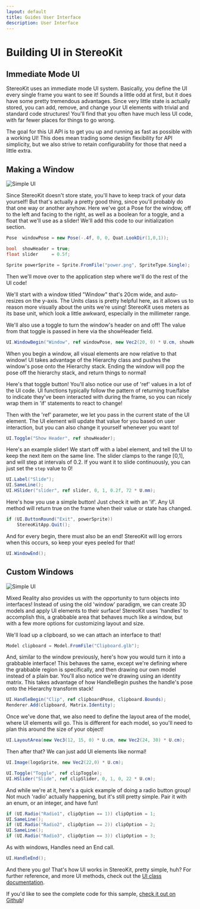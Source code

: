 ```yaml
---
layout: default
title: Guides User Interface
description: User Interface
---
```


# Building UI in StereoKit

## Immediate Mode UI

StereoKit uses an immediate mode UI system. Basically, you define the UI
every single frame you want to see it! Sounds a little odd at first, but
it does have some pretty tremendous advantages. Since very little state is
actually stored, you can add, remove, and change your UI elements with trivial
and standard code structures! You'll find that you often have much less UI
code, with far fewer places for things to go wrong.

The goal for this UI API is to get you up and running as fast as possible
with a working UI! This does mean trading some design flexibility for API
simplicity, but we also strive to retain configurability for those that need
a little extra.

## Making a Window

![Simple UI]({{site.url}}/img/screenshots/GuideUserInterface.jpg)

Since StereoKit doesn't store state, you'll have to keep track of your
data yourself! But that's actually a pretty good thing, since you'll
probably do that one way or another anyhow. Here we've got a Pose for
the window, off to the left and facing to the right, as well as a boolean
for a toggle, and a float that we'll use as a slider! We'll add this code
to our initialization section.
```csharp
Pose  windowPose = new Pose(-.4f, 0, 0, Quat.LookDir(1,0,1));

bool  showHeader = true;
float slider     = 0.5f;

Sprite powerSprite = Sprite.FromFile("power.png", SpriteType.Single);
```
Then we'll move over to the application step where we'll do the rest of the UI code!

We'll start with a window titled "Window" that's 20cm wide, and auto-resizes on the
y-axis. The Units class is pretty helpful here, as it allows us to reason more visually
about the units we're using! StereoKit uses meters as its base unit, which look a little
awkward, especially in the millimeter range.

We'll also use a toggle to turn the window's header on and off! The value from that toggle
is passed in here via the showHeader field.

```csharp
UI.WindowBegin("Window", ref windowPose, new Vec2(20, 0) * U.cm, showHeader?UIWin.Normal:UIWin.Body);
```

When you begin a window, all visual elements are now relative to that window! UI takes advantage
of the Hierarchy class and pushes the window's pose onto the Hierarchy stack. Ending the window
will pop the pose off the hierarchy stack, and return things to normal!

Here's that toggle button! You'll also notice our use of 'ref' values in a lot of the UI
code. UI functions typically follow the pattern of returning true/false to indicate they've
been interacted with during the frame, so you can nicely wrap them in 'if' statements to
react to change!

Then with the 'ref' parameter, we let you pass in the current state of the UI element. The UI
element will update that value for you based on user interaction, but you can also change it
yourself whenever you want to!

```csharp
UI.Toggle("Show Header", ref showHeader);
```

Here's an example slider! We start off with a label element, and tell the UI to
keep the next item on the same line. The slider clamps to the range [0,1], and
will step at intervals of 0.2. If you want it to slide continuously, you can just set
the `step` value to 0!

```csharp
UI.Label("Slide");
UI.SameLine();
UI.HSlider("slider", ref slider, 0, 1, 0.2f, 72 * U.mm);
```

Here's how you use a simple button! Just check it with an 'if'. Any UI method
will return true on the frame when their value or state has changed.

```csharp
if (UI.ButtonRound("Exit", powerSprite))
    StereoKitApp.Quit();
```

And for every begin, there must also be an end! StereoKit will log errors when this
occurs, so keep your eyes peeled for that!

```csharp
UI.WindowEnd();
```

## Custom Windows

![Simple UI]({{site.url}}/img/screenshots/GuideUserInterfaceCustom.jpg)

Mixed Reality also provides us with the opportunity to turn objects into interfaces!
Instead of using the old 'window' paradigm, we can create 3D models and apply UI
elements to their surface! StereoKit uses 'handles' to accomplish this, a grabbable
area that behaves much like a window, but with a few more options for customizing
layout and size.

We'll load up a clipboard, so we can attach an interface to that!

```csharp
Model clipboard = Model.FromFile("Clipboard.glb");
```

And, similar to the window previously, here's how you would turn it into a grabbable
interface! This behaves the same, except we're defining where the grabbable region is
specifically, and then drawing our own model instead of a plain bar. You'll also notice
we're drawing using an identity matrix. This takes advantage of how HandleBegin
pushes the handle's pose onto the Hierarchy transform stack!

```csharp
UI.HandleBegin("Clip", ref clipboardPose, clipboard.Bounds);
Renderer.Add(clipboard, Matrix.Identity);
```

Once we've done that, we also need to define the layout area of the model, where UI
elements will go. This is different for each model, so you'll need to plan this around
the size of your object!

```csharp
UI.LayoutArea(new Vec3(12, 15, 0) * U.cm, new Vec2(24, 30) * U.cm);
```

Then after that? We can just add UI elements like normal!

```csharp
UI.Image(logoSprite, new Vec2(22,0) * U.cm);

UI.Toggle("Toggle", ref clipToggle);
UI.HSlider("Slide", ref clipSlider, 0, 1, 0, 22 * U.cm);
```

And while we're at it, here's a quick example of doing a radio button group! Not much
'radio' actually happening, but it's still pretty simple. Pair it with an enum, or an
integer, and have fun!

```csharp
if (UI.Radio("Radio1", clipOption == 1)) clipOption = 1;
UI.SameLine();
if (UI.Radio("Radio2", clipOption == 2)) clipOption = 2;
UI.SameLine();
if (UI.Radio("Radio3", clipOption == 3)) clipOption = 3;
```

As with windows, Handles need an End call.

```csharp
UI.HandleEnd();
```

And there you go! That's how UI works in StereoKit, pretty simple, huh?
For further reference, and more UI methods, check out the
[UI class documentation]({{site.url}}/Pages/Reference/UI.html).

If you'd like to see the complete code for this sample,
[check it out on Github](https://github.com/maluoi/StereoKit/blob/master/Examples/StereoKitTest/DemoUI.cs)!

